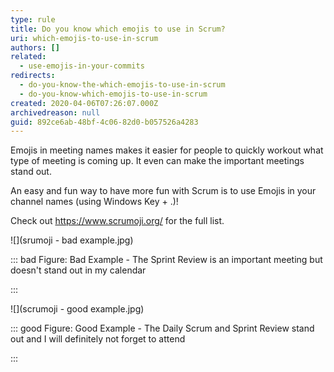 ```yaml
---
type: rule
title: Do you know which emojis to use in Scrum?
uri: which-emojis-to-use-in-scrum
authors: []
related:
  - use-emojis-in-your-commits
redirects:
  - do-you-know-the-which-emojis-to-use-in-scrum
  - do-you-know-which-emojis-to-use-in-scrum
created: 2020-04-06T07:26:07.000Z
archivedreason: null
guid: 892ce6ab-48bf-4c06-82d0-b057526a4283
---
```


Emojis in meeting names makes it easier for people to quickly workout what type of meeting is coming up. It even can make the important meetings stand out. 

An easy and fun way to have more fun with Scrum is to use Emojis in your channel names (using Windows Key + .)!




Check out https://www.scrumoji.org/ for the full list.




![](srumoji - bad example.jpg)



::: bad
Figure: Bad Example - The Sprint Review is an important meeting but doesn't stand out in my calendar

:::




![](scrumoji - good example.jpg) 



::: good
Figure: Good Example - The Daily Scrum and Sprint Review stand out and I will definitely not forget to attend

:::



<!--endintro-->
